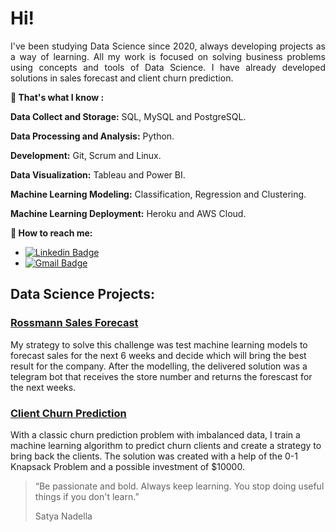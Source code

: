 # Hi!

<div style="text-align: justify;">  I've been studying Data Science since 2020, always developing projects as a way of learning. All my work is focused on solving business problems using concepts and tools of Data Science. I have already developed solutions in sales forecast and client churn prediction.
</div>
<p>
</p>  

**:thinking: That's what I know :**

**Data Collect and Storage:** SQL, MySQL and PostgreSQL.

**Data Processing and Analysis:** Python.

**Development:** Git, Scrum and Linux.

**Data Visualization:** Tableau and Power BI.

**Machine Learning Modeling:** Classification, Regression and Clustering.

**Machine Learning Deployment:** Heroku and AWS Cloud.

**:house_with_garden: How to reach me:**
* [![Linkedin Badge](https://img.shields.io/badge/-LinkedIn-blue?style=flat&logo=LinkedIn&logoColor=white)](https://www.linkedin.com/in/gutto-laudie/)
* [![Gmail Badge](https://img.shields.io/badge/-Gmail-c14438?style=flat-square&logo=Gmail&logoColor=white&link=mailto:guttolaudie@gmail.com)](mailto:guttolaudie@gmail.com)

## Data Science Projects:

### [Rossmann Sales Forecast](https://github.com/GuttoF/Rossmann-Store-Sales)
My strategy to solve this challenge was test machine learning models to forecast sales for the next 6 weeks and decide which will bring the best result for the company. After the modelling, the delivered solution was a telegram bot that receives the store number and returns the forescast for the next weeks.

### [Client Churn Prediction](https://github.com/GuttoF/client-churn-prediction)
With a classic churn prediction problem with imbalanced data, I train a machine learning algorithm to predict churn clients and create a strategy to bring back the clients. The solution was created with a help of the 0-1 Knapsack Problem and a possible investment of $10000.

<p>
</p> 

<blockquote> “Be passionate and bold. Always keep learning. You stop doing useful things if you don't learn.”
</p> Satya Nadella</p> </blockquote> 

